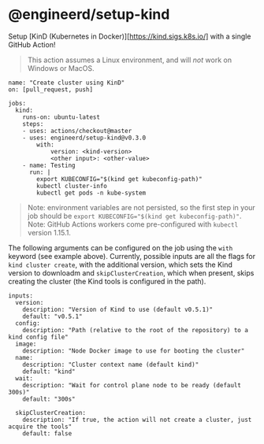# @engineerd/setup-kind

Setup [KinD (Kubernetes in Docker)][https://kind.sigs.k8s.io/] with a single GitHub Action!

> This action assumes a Linux environment, and will _not_ work on Windows or MacOS.

```
name: "Create cluster using KinD"
on: [pull_request, push]

jobs:
  kind:
    runs-on: ubuntu-latest
    steps:
    - uses: actions/checkout@master
    - uses: engineerd/setup-kind@v0.3.0
        with:
            version: <kind-version>
            <other input>: <other-value>        
    - name: Testing
      run: |
        export KUBECONFIG="$(kind get kubeconfig-path)"
        kubectl cluster-info
        kubectl get pods -n kube-system
```

> Note: environment variables are not persisted, so the first step in your job should be `export KUBECONFIG="$(kind get kubeconfig-path)"`.
> Note: GitHub Actions workers come pre-configured with `kubectl` version 1.15.1.

The following arguments can be configured on the job using the `with` keyword (see example above).
Currently, possible inputs are all the flags for `kind cluster create`, with the additional version, which sets the Kind version to downloadm and `skipClusterCreation`, which when present, skips creating the cluster (the Kind tools is configured in the path).

```
inputs:
  version:
    description: "Version of Kind to use (default v0.5.1)"
    default: "v0.5.1"
  config:
    description: "Path (relative to the root of the repository) to a kind config file"
  image:
    description: "Node Docker image to use for booting the cluster"
  name:
    description: "Cluster context name (default kind)"
    default: "kind"
  wait:
    description: "Wait for control plane node to be ready (default 300s)"
    default: "300s"

  skipClusterCreation:
    description: "If true, the action will not create a cluster, just acquire the tools"
    default: false
```

